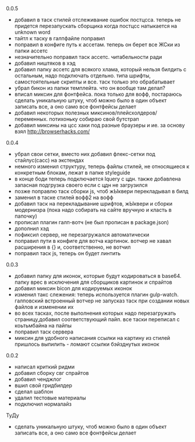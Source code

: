 0.0.5

- добавил в таск стилей отслеживание ошибок постцсса. теперь не придется перезапускать сборщика когда постцсс натыкается на unknown word
- тайтл к таску в галпфайле поправил
- поправил в конфиге путь к ассетам. теперь он берет все ЖСки из папки ассетс
- незначительно поправил таск ассетс. читабельности ради
- добавил ништяков в хэд
- добавил папку ассетс для всякого хлама, который нельзя билдить с остальным, надо подключать отдельно. типа шрифты, самостоятельные скрипты и все. таск только это обрабатывает
- убрал бикон из папки темплейта. что он вообще там делал?
- вписал миксин для фонтфейса. пока только для вофф, постараюсь сделать уникальную штуку, чтоб можно было в один объект записать все, а оно само все фонтфейсы делает
- добавил некоторых полезных миксинов/плейсхолдеров/переменных. потихоньку собираю свой бутстрап
- добавил миксины на цсс хаки под разные браузеры и ие. за основу взял http://browserhacks.com/

0.0.4

- убрал свои сетки, вместо них добавил флекс-сетки под стайлус(сасс) на экстендах
- немного изменил структуру, теперь файлы стилей, не относящиеся к конкретным блокам, лежат в папке styleguide
- в конце боди теперь подключается lquery с цдн. также добавлена запасная подгрузка своего если с цдн не загрузился
- позже поправлю таск сборки js, чтоб жЫквери перекладывал в билд
- заменил в таске стилей вофф2 на вофф
- добавил таск на перекладывание шрифтов, жЫквери и сборки модернизра (пока надо собирать на сайте вручную и класть в папочку)
- прописал плагин галп-вотч (не был прописан в package.json)
- дополнил хэд
- пофиксил сервер, не перезагружался автоматически
- поправил пути в конфиге для вотча картинок. вотчер не хавал расширения в {} и, соответственно, не вотчил
- поправил таск js, теперь он будет линтить

0.0.3

- добавил папку для иконок, которые будут кодироваться в base64. папку врес в исключения для сборщиков картинок и спрайтов
- добавил миксин bicon для кодируемых иконок
- изменил такс слежения: теперь используется плагин gulp-watch.
галповский встроенный вотчер не запусказ таск при создании новых файлов и изменении их
- во всех тасках, после выполнения которых надо перезагружать страницу,добавил соответствующий пайп. все таски переписал с коьтьмбайна на пайпы
- поправил таск сервера
- миксин для удобного написания ссылки на картину из стилей пришлось выпилить - ломают ссылки бэйзднутых иконок

0.0.2

- написал криткий ридми
- добавил сборку свг спрайтов
- добавил ченджлог
- вшил свой гридбилдер
- сделал шаблон
- удалил тестовые материалы
- подключил нормалайз

ТуДу
- сделать уникальную штуку, чтоб можно было в один объект записать все, а оно само все фонтфейсы делает